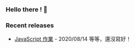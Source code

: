 ### Hello there ! 👋

### Recent releases
* [JavaScript 作業](https://github.com/iusam-chong/Homework/tree/master/HW-0814-JS) - 2020/08/14 等等，還沒寫好！


<!--
**iusam-chong/iusam-chong** is a ✨ _special_ ✨ repository because its `README.md` (this file) appears on your GitHub profile.

Here are some ideas to get you started:

- 🔭 I’m currently working on ...
- 🌱 I’m currently learning ...
- 👯 I’m looking to collaborate on ...
- 🤔 I’m looking for help with ...
- 💬 Ask me about ...
- 📫 How to reach me: ...
- 😄 Pronouns: ...
- ⚡ Fun fact: ...
-->
